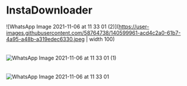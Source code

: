 # InstaDownloader
![WhatsApp Image 2021-11-06 at 11 33 01 (2)](https://user-images.githubusercontent.com/58764738/140599961-acd4c2a0-61b7-4a95-a48b-a319edec6330.jpeg | width 100)
<br>
<br>
<br>
![WhatsApp Image 2021-11-06 at 11 33 01 (1)](https://user-images.githubusercontent.com/58764738/140599964-37c4a75e-36e9-4bb2-a965-07202e29bad8.jpeg)
<br>
<br>
<br>
![WhatsApp Image 2021-11-06 at 11 33 01](https://user-images.githubusercontent.com/58764738/140599976-35960518-8523-4418-b52d-66cb2c6aea0d.jpeg)
